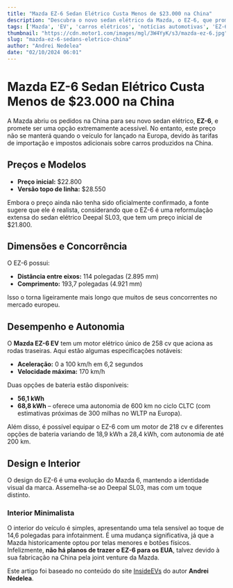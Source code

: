 ```yaml
---
title: "Mazda EZ-6 Sedan Elétrico Custa Menos de $23.000 na China"
description: "Descubra o novo sedan elétrico da Mazda, o EZ-6, que promete revolucionar o mercado com um preço acessível e tecnologia avançada."
tags: ['Mazda', 'EV', 'carros elétricos', 'notícias automotivas', 'EZ-6']
thumbnail: "https://cdn.motor1.com/images/mgl/3W4YyK/s3/mazda-ez-6.jpg"
slug: "mazda-ez-6-sedans-eletrico-china"
author: "Andrei Nedelea"
date: "02/10/2024 06:01"
---
```


# Mazda EZ-6 Sedan Elétrico Custa Menos de $23.000 na China

A Mazda abriu os pedidos na China para seu novo sedan elétrico, **EZ-6**, e promete ser uma opção extremamente acessível. No entanto, este preço não se manterá quando o veículo for lançado na Europa, devido às tarifas de importação e impostos adicionais sobre carros produzidos na China.

## Preços e Modelos

- **Preço inicial:** $22.800  
- **Versão topo de linha:** $28.550  

Embora o preço ainda não tenha sido oficialmente confirmado, a fonte sugere que ele é realista, considerando que o EZ-6 é uma reformulação extensa do sedan elétrico Deepal SL03, que tem um preço inicial de $21.800.

## Dimensões e Concorrência

O EZ-6 possui:
- **Distância entre eixos:** 114 polegadas (2.895 mm)  
- **Comprimento:** 193,7 polegadas (4.921 mm)  

Isso o torna ligeiramente mais longo que muitos de seus concorrentes no mercado europeu.

## Desempenho e Autonomia

O **Mazda EZ-6 EV** tem um motor elétrico único de 258 cv que aciona as rodas traseiras. Aqui estão algumas especificações notáveis:
- **Aceleração:** 0 a 100 km/h em 6,2 segundos  
- **Velocidade máxima:** 170 km/h  

Duas opções de bateria estão disponíveis:
- **56,1 kWh**  
- **68,8 kWh** – oferece uma autonomia de 600 km no ciclo CLTC (com estimativas próximas de 300 milhas no WLTP na Europa).

Além disso, é possível equipar o EZ-6 com um motor de 218 cv e diferentes opções de bateria variando de 18,9 kWh a 28,4 kWh, com autonomia de até 200 km.

## Design e Interior

O design do EZ-6 é uma evolução do Mazda 6, mantendo a identidade visual da marca. Assemelha-se ao Deepal SL03, mas com um toque distinto.  

### Interior Minimalista

O interior do veículo é simples, apresentando uma tela sensível ao toque de 14,6 polegadas para infotainment. É uma mudança significativa, já que a Mazda historicamente optou por telas menores e botões físicos. Infelizmente, **não há planos de trazer o EZ-6 para os EUA**, talvez devido à sua fabricação na China pela joint venture da Mazda.

Este artigo foi baseado no conteúdo do site [InsideEVs](https://insideevs.com/news/735633/mada-ez-6-china-pricing/) do autor **Andrei Nedelea**.